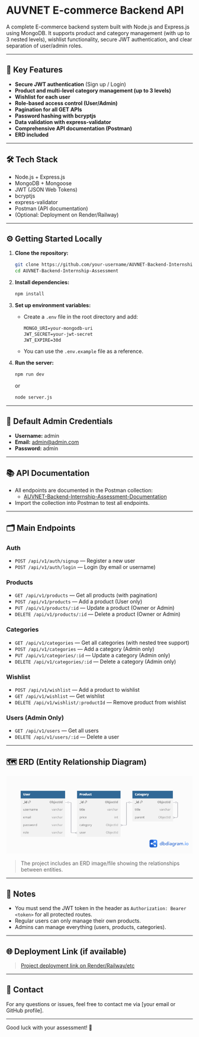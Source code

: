 # AUVNET E-commerce Backend API

A complete E-commerce backend system built with Node.js and Express.js using MongoDB. It supports product and category management (with up to 3 nested levels), wishlist functionality, secure JWT authentication, and clear separation of user/admin roles.

---

## 🚀 **Key Features**

- **Secure JWT authentication** (Sign up / Login)
- **Product and multi-level category management (up to 3 levels)**
- **Wishlist for each user**
- **Role-based access control (User/Admin)**
- **Pagination for all GET APIs**
- **Password hashing with bcryptjs**
- **Data validation with express-validator**
- **Comprehensive API documentation (Postman)**
- **ERD included**

---

## 🛠️ **Tech Stack**

- Node.js + Express.js
- MongoDB + Mongoose
- JWT (JSON Web Tokens)
- bcryptjs
- express-validator
- Postman (API documentation)
- (Optional: Deployment on Render/Railway)

---

## ⚙️ **Getting Started Locally**

1. **Clone the repository:**

   ```bash
   git clone https://github.com/your-username/AUVNET-Backend-Internship-Assessment.git
   cd AUVNET-Backend-Internship-Assessment
   ```

2. **Install dependencies:**

   ```bash
   npm install
   ```

3. **Set up environment variables:**

   - Create a `.env` file in the root directory and add:
     ```
     MONGO_URI=your-mongodb-uri
     JWT_SECRET=your-jwt-secret
     JWT_EXPIRE=30d
     ```
   - You can use the `.env.example` file as a reference.

4. **Run the server:**
   ```bash
   npm run dev
   ```
   or
   ```bash
   node server.js
   ```

---

## 👤 **Default Admin Credentials**

- **Username:** admin
- **Email:** admin@admin.com
- **Password:** admin

---

## 📚 **API Documentation**

- All endpoints are documented in the Postman collection:
  - [AUVNET-Backend-Internship-Assessment-Documentation](https://documenter.getpostman.com/view/34351164/2sB2xBEAam)
- Import the collection into Postman to test all endpoints.

---

## 🗂️ **Main Endpoints**

### **Auth**

- `POST /api/v1/auth/signup` — Register a new user
- `POST /api/v1/auth/login` — Login (by email or username)

### **Products**

- `GET /api/v1/products` — Get all products (with pagination)
- `POST /api/v1/products` — Add a product (User only)
- `PUT /api/v1/products/:id` — Update a product (Owner or Admin)
- `DELETE /api/v1/products/:id` — Delete a product (Owner or Admin)

### **Categories**

- `GET /api/v1/categories` — Get all categories (with nested tree support)
- `POST /api/v1/categories` — Add a category (Admin only)
- `PUT /api/v1/categories/:id` — Update a category (Admin only)
- `DELETE /api/v1/categories/:id` — Delete a category (Admin only)

### **Wishlist**

- `POST /api/v1/wishlist` — Add a product to wishlist
- `GET /api/v1/wishlist` — Get wishlist
- `DELETE /api/v1/wishlist/:productId` — Remove product from wishlist

### **Users (Admin Only)**

- `GET /api/v1/users` — Get all users
- `DELETE /api/v1/users/:id` — Delete a user

---

## 🗺️ **ERD (Entity Relationship Diagram)**

![ERD](./ERD.png)

> The project includes an ERD image/file showing the relationships between entities.

---

## 📝 **Notes**

- You must send the JWT token in the header as `Authorization: Bearer <token>` for all protected routes.
- Regular users can only manage their own products.
- Admins can manage everything (users, products, categories).

---

## 🌐 **Deployment Link (if available)**

> [Project deployment link on Render/Railway/etc](https://your-deployment-link.com)

---

## 📩 **Contact**

For any questions or issues, feel free to contact me via [your email or GitHub profile].

---

Good luck with your assessment! 🚀
